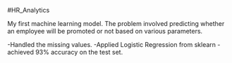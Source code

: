 #HR_Analytics

My first machine learning model. The problem involved predicting whether an employee will be promoted or not based on various parameters.

-Handled the missing values.
-Applied Logistic Regression from sklearn
-achieved 93% accuracy on the test set.
